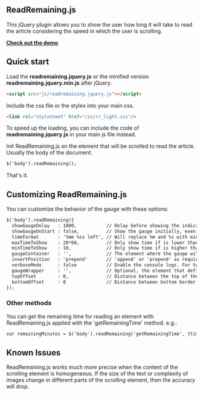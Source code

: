 ## ReadRemaining.js

This jQuery plugin allows you to show the user how long it will take to read the article considering the speed in which the user is scrolling.

**[Check out the demo](http://aerolab.github.io/readremaining.js/)**

## Quick start

Load the **readremaining.jquery.js** or the minified version **readremaining.jquery.min.js** after jQuery.

```html
<script src="js/readremaining.jquery.js"></script>
```

Include the css file or the styles into your main css.

```html
<link rel="stylesheet" href="css/rr_light.css"/>
```

To speed up the loading, you can include the code of **readremaining.jquery.js** in your main js file instead.

Init ReadRemaining.js on the element that will be scrolled to read the article. Usually the body of the document.

```html
$('body').readRemaining();
```

That's it.

## Customizing ReadRemaining.js

You can customize the behavior of the gauge with these options:

```html
$('body').readRemaining({
  showGaugeDelay   : 1000,           // Delay before showing the indicator.
  showGaugeOnStart : false,          // Show the gauge initially, even before the user scroll.
  timeFormat       : '%mm %ss left', // Will replace %m and %s with minutes and seconds.
  maxTimeToShow    : 20*60,          // Only show time if is lower than x minutes (multiplied to seconds).
  minTimeToShow    : 10,             // Only show time if is higher than x seconds (If it's less than 10 seconds... just read).
  gaugeContainer   : '',             // The element where the gauge will append. If left '', the container will be the same scrolling element.
  insertPosition   : 'prepend'       // 'append' or 'prepend' as required by style
  verboseMode      : false           // Enable the console logs. For testing only.
  gaugeWrapper     : '',             // Optional, the element that define the visible scope for the gauge. If left "", the gauge will be visible all along.
  topOffset        : 0,              // Distance between the top of the gaugeWrapper and the point where the gauge will start to appear. Some designs require this.
  bottomOffset     : 0               // Distance between bottom border where the box will appear and the bottom of the element.
});
```
### Other methods

You can get the remaining time for reading an element with ReadRemaining.js applied with the 'getRemainingTime' method. e.g.:

```html
var remainingMinutes = $('body').readRemaining('getRemainingTime', {timeFormat : '%m'});
```

## Known Issues

ReadRemaining.js works much more precise when the content of the scrolling element is homogeneous. If the size of the text or complexity of images change in different parts of the scrolling element, then the accuracy will drop.
